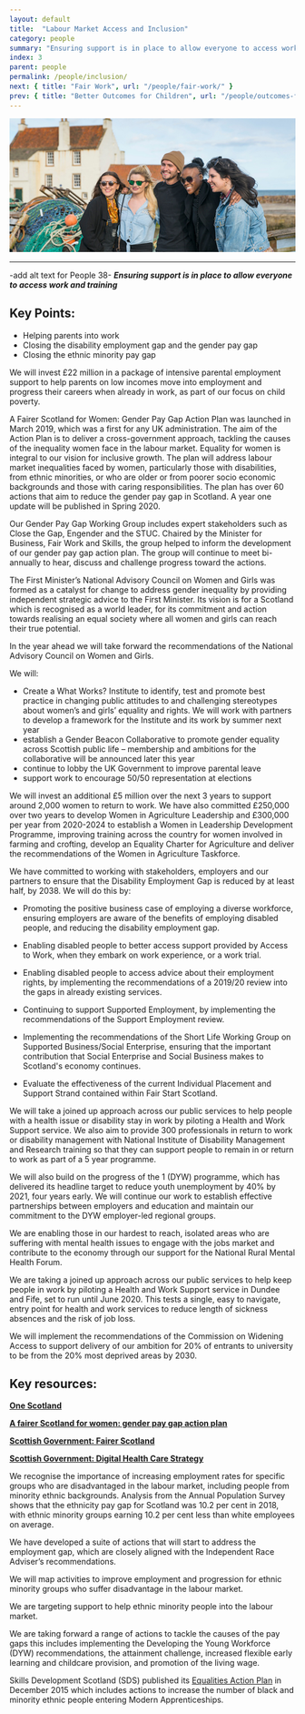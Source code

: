 ```yaml
---
layout: default
title:  "Labour Market Access and Inclusion"
category: people
summary: "Ensuring support is in place to allow everyone to access work and training"
index: 3
parent: people
permalink: /people/inclusion/
next: { title: "Fair Work", url: "/people/fair-work/" }
prev: { title: "Better Outcomes for Children", url: "/people/outcomes-for-children" }
---
```

![](/assets/images/pageimages/People.38.jpg)  

---
-add alt text for People 38-
***Ensuring support is in place to allow everyone to access work and training***


## Key Points:

* Helping parents into work
* Closing the disability employment gap and the gender pay gap
* Closing the ethnic minority pay gap

We will invest £22 million in a package of intensive parental employment support to help parents on low incomes move into employment and progress their careers when already in work, as part of our focus on child poverty.  

A Fairer Scotland for Women: Gender Pay Gap Action Plan was launched in March 2019, which was a first for any UK administration. The aim of the Action Plan is to deliver a cross-government approach, tackling the causes of the inequality women face in the labour market. Equality for women is integral to our vision for inclusive growth. The plan will address labour market inequalities faced by women, particularly those with disabilities, from ethnic minorities, or who are older or from poorer socio economic backgrounds and those with caring responsibilities. The plan has over 60 actions that aim to reduce the gender pay gap in Scotland. A year one update will be published in Spring 2020. 

Our Gender Pay Gap Working Group includes expert stakeholders such as Close the Gap, Engender and the STUC. Chaired by the Minister for Business, Fair Work and Skills, the group helped to inform the development of our gender pay gap action plan. The group will continue to meet bi-annually to hear, discuss and challenge progress toward the actions.

The First Minister’s National Advisory Council on Women and Girls was formed as a catalyst for change to address gender inequality by providing independent strategic advice to the First Minister. Its vision is for a Scotland which is recognised as a world leader, for its commitment and action towards realising an equal society where all women and girls can reach their true potential.

In the year ahead we will take forward the recommendations of the National Advisory Council on Women and Girls. 

We will:

* Create a What Works? Institute to identify, test and promote best practice in changing public attitudes to and challenging stereotypes about women’s and girls’ equality and rights. We will work with partners to develop a framework for the Institute and its work by summer next year
* establish a Gender Beacon Collaborative to promote gender equality across Scottish public life – membership and ambitions for the collaborative will be announced later this year
* continue to lobby the UK Government to improve parental leave
* support work to encourage 50/50 representation at elections

We will invest an additional £5 million over the next 3 years to support around 2,000 women to return to work.  We have also committed £250,000 over two years to develop Women in Agriculture Leadership and  £300,000 per year from 2020-2024 to establish a Women in Leadership Development Programme, improving training across the country for women involved in farming and crofting, develop an Equality  Charter for Agriculture and deliver the recommendations of the Women in Agriculture Taskforce.  

We have committed to working with stakeholders, employers and our partners to ensure that the Disability Employment Gap is reduced by at least half, by 2038.  We will do this by: 

* Promoting the positive business case of employing a diverse workforce, ensuring employers are aware of the benefits of employing disabled people, and reducing the disability employment gap. 

* Enabling disabled people to better access support provided by Access to Work, when they embark on work experience, or a work trial. 

* Enabling disabled people to access advice about their employment rights, by implementing the recommendations of a 2019/20 review into the gaps in already existing services. 

* Continuing to support Supported Employment, by implementing the recommendations of the Support Employment review.

* Implementing the recommendations of the Short Life Working Group on Supported Business/Social Enterprise, ensuring that the important contribution that Social Enterprise and Social Business makes to Scotland's economy continues. 

* Evaluate the effectiveness of the current Individual Placement and Support Strand contained within Fair Start Scotland.  

We will take a joined up approach across our public services to help people with a health issue or disability stay in work by piloting a Health and Work Support service. We also aim to provide 300 professionals in return to work or disability management with National Institute of Disability Management and Research training so that they can support people to remain in or return to work as part of a 5 year programme.  

We will also build on the progress of the 1 (DYW) programme, which has delivered its headline target to reduce youth unemployment by 40% by 2021, four years early. We will continue our work to establish effective partnerships between employers and education and maintain our commitment to the DYW employer-led regional groups.  

We are enabling those in our hardest to reach, isolated areas who are suffering with mental health issues to engage with the jobs market and contribute to the economy through our support for the National Rural Mental Health Forum.  

We are taking a joined up approach across our public services to help keep people in work by piloting a Health and Work Support service in Dundee and Fife, set to run until June 2020. This tests a single, easy to navigate, entry point for health and work services to reduce length of sickness absences and the risk of job loss.  

We will implement the recommendations of the Commission on Widening Access to support delivery of our ambition for 20% of entrants to university to be from the 20% most deprived areas by 2030.  

## Key resources:

**[One Scotland](https://onescotland.org/equality-themes/advisory-council-women-girls/)**  

**[A fairer Scotland for women: gender pay gap action plan](https://www.gov.scot/publications/fairer-scotland-women-gender-pay-gap-action-plan/)**

**[Scottish Government: Fairer Scotland](https://beta.gov.scot/publications/fairer-scotland-action)**  

**[Scottish Government: Digital Health Care Strategy](https://beta.gov.scot/publications/scotlands-digital-health-care-strategy-enabling-connecting-empowering/)**  

We recognise the importance of increasing employment rates for specific groups who are disadvantaged in the labour market, including people from minority ethnic backgrounds. Analysis from the Annual Population Survey shows that the ethnicity pay gap for Scotland was 10.2 per cent in 2018, with ethnic minority groups earning 10.2 per cent less than white employees on average. 

We have developed a suite of actions that will start to address the employment gap, which are closely aligned with the Independent Race Adviser’s recommendations.

We will map activities to improve employment and progression for ethnic minority groups who suffer disadvantage in the labour market. 

We are targeting support to help ethnic minority people into the labour market. 

We are taking forward a range of actions to tackle the causes of the pay gaps this includes implementing the Developing the Young Workforce (DYW) recommendations, the attainment challenge, increased flexible early learning and childcare provision, and promotion of the living wage.

Skills Development Scotland (SDS) published its [Equalities Action Plan](https://www.skillsdevelopmentscotland.co.uk/media/40691/2869_sds_equalities_action_plan_digital_v7.pdf) in December 2015 which includes actions to increase the number of black and minority ethnic people entering Modern Apprenticeships. 

